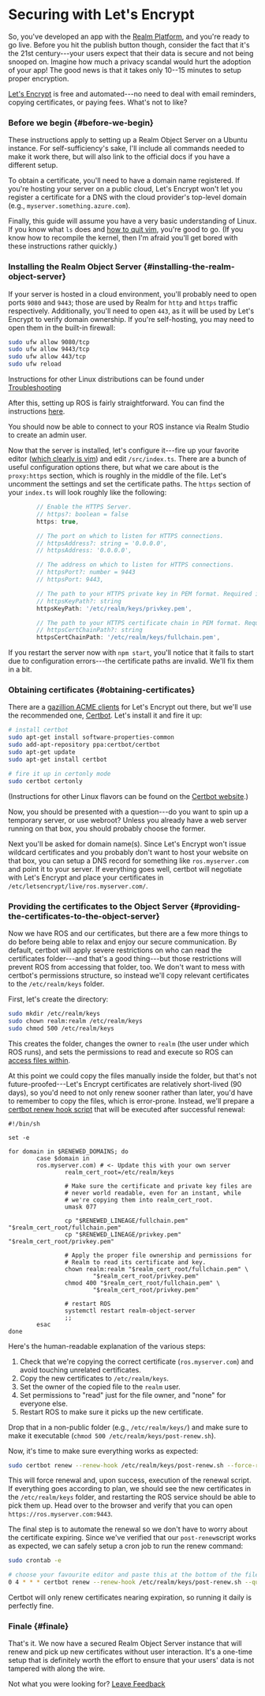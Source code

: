 # Securing with Let's Encrypt

So, you've developed an app with the [Realm Platform](https://realm.io/products/realm-mobile-platform/), and you're ready to go live. Before you hit the publish button though, consider the fact that it's the 21st century---your users expect that their data is secure and not being snooped on. Imagine how much a privacy scandal would hurt the adoption of your app! The good news is that it takes only 10--15 minutes to setup proper encryption.

[Let's Encrypt](https://letsencrypt.org) is free and automated---no need to deal with email reminders, copying certificates, or paying fees. What's not to like?

### Before we begin {#before-we-begin}

These instructions apply to setting up a Realm Object Server on a Ubuntu instance. For self-sufficiency's sake, I'll include all commands needed to make it work there, but will also link to the official docs if you have a different setup.

To obtain a certificate, you'll need to have a domain name registered. If you're hosting your server on a public cloud, Let's Encrypt won't let you register a certificate for a DNS with the cloud provider's top-level domain \(e.g., `myserver.something.azure.com`\).

Finally, this guide will assume you have a very basic understanding of Linux. If you know what `ls` does and [how to quit vim](https://stackoverflow.com/questions/11828270/how-to-exit-the-vim-editor), you're good to go. \(If you know how to recompile the kernel, then I'm afraid you'll get bored with these instructions rather quickly.\)

### Installing the Realm Object Server {#installing-the-realm-object-server}

If your server is hosted in a cloud environment, you'll probably need to open ports `9080` and `9443`; those are used by Realm for `http` and `https` traffic respectively. Additionally, you'll need to open `443`, as it will be used by Let's Encrypt to verify domain ownership. If you're self-hosting, you may need to open them in the built-in firewall:

```bash
sudo ufw allow 9080/tcp
sudo ufw allow 9443/tcp
sudo ufw allow 443/tcp
sudo ufw reload
```

Instructions for other Linux distributions can be found under [Troubleshooting](../../troubleshoot/verify-port-access.md)

After this, setting up ROS is fairly straightforward.  You can find the instructions [here](../../installation/).  

You should now be able to connect to your ROS instance via Realm Studio to create an admin user.  

Now that the server is installed, let's configure it---fire up your favorite editor \([which clearly is vim](http://www.viemu.com/a-why-vi-vim.html)\) and edit `/src/index.ts`. There are a bunch of useful configuration options there, but what we care about is the `proxy:https` section, which is roughly in the middle of the file. Let's uncomment the settings and set the certificate paths.  The `https` section of your `index.ts` will look roughly like the following:

```typescript
        // Enable the HTTPS Server.
        // https?: boolean = false
        https: true,

        // The port on which to listen for HTTPS connections.
        // httpsAddress?: string = '0.0.0.0',
        // httpsAddress: '0.0.0.0',

        // The address on which to listen for HTTPS connections.
        // httpsPort?: number = 9443
        // httpsPort: 9443,

        // The path to your HTTPS private key in PEM format. Required if HTTPS is enabled.
        // httpsKeyPath?: string
        httpsKeyPath: '/etc/realm/keys/privkey.pem',

        // The path to your HTTPS certificate chain in PEM format. Required if HTTPS is enabled.
        // httpsCertChainPath?: string
        httpsCertChainPath: '/etc/realm/keys/fullchain.pem',
```

If you restart the server now with `npm start`, you'll notice that it fails to start due to configuration errors---the certificate paths are invalid. We'll fix them in a bit.

### Obtaining certificates {#obtaining-certificates}

There are a [gazillion ACME clients](https://letsencrypt.org/docs/client-options/) for Let's Encrypt out there, but we'll use the recommended one, [Certbot](https://certbot.eff.org/). Let's install it and fire it up:

```bash
# install certbot
sudo apt-get install software-properties-common
sudo add-apt-repository ppa:certbot/certbot
sudo apt-get update
sudo apt-get install certbot

# fire it up in certonly mode
sudo certbot certonly
```

\(Instructions for other Linux flavors can be found on the [Certbot website](https://certbot.eff.org).\)

Now, you should be presented with a question---do you want to spin up a temporary server, or use webroot? Unless you already have a web server running on that box, you should probably choose the former.

Next you'll be asked for domain name\(s\). Since Let's Encrypt won't issue wildcard certificates and you probably don't want to host your website on that box, you can setup a DNS record for something like `ros.myserver.com` and point it to your server. If everything goes well, certbot will negotiate with Let's Encrypt and place your certificates in `/etc/letsencrypt/live/ros.myserver.com/`.

### Providing the certificates to the Object Server {#providing-the-certificates-to-the-object-server}

Now we have ROS and our certificates, but there are a few more things to do before being able to relax and enjoy our secure communication. By default, certbot will apply severe restrictions on who can read the certificates folder---and that's a good thing---but those restrictions will prevent ROS from accessing that folder, too. We don't want to mess with certbot's permissions structure, so instead we'll copy relevant certificates to the `/etc/realm/keys` folder.

First, let's create the directory:

```bash
sudo mkdir /etc/realm/keys
sudo chown realm:realm /etc/realm/keys
sudo chmod 500 /etc/realm/keys
```

This creates the folder, changes the owner to `realm` \(the user under which ROS runs\), and sets the permissions to read and execute so ROS can [access files within](https://unix.stackexchange.com/questions/21251/execute-vs-read-bit-how-do-directory-permissions-in-linux-work/21252#21252).

At this point we could copy the files manually inside the folder, but that's not future-proofed---Let's Encrypt certificates are relatively short-lived \(90 days\), so you'd need to not only renew sooner rather than later, you'd have to remember to copy the files, which is error-prone. Instead, we'll prepare a [certbot renew hook script](https://certbot.eff.org/docs/using.html#renewing-certificates) that will be executed after successful renewal:

```text
#!/bin/sh

set -e

for domain in $RENEWED_DOMAINS; do
        case $domain in
        ros.myserver.com) # <- Update this with your own server
                realm_cert_root=/etc/realm/keys

                # Make sure the certificate and private key files are
                # never world readable, even for an instant, while
                # we're copying them into realm_cert_root.
                umask 077

                cp "$RENEWED_LINEAGE/fullchain.pem" "$realm_cert_root/fullchain.pem"
                cp "$RENEWED_LINEAGE/privkey.pem" "$realm_cert_root/privkey.pem"

                # Apply the proper file ownership and permissions for
                # Realm to read its certificate and key.
                chown realm:realm "$realm_cert_root/fullchain.pem" \
                        "$realm_cert_root/privkey.pem"
                chmod 400 "$realm_cert_root/fullchain.pem" \
                        "$realm_cert_root/privkey.pem"

                # restart ROS
                systemctl restart realm-object-server
                ;;
        esac
done
```

Here's the human-readable explanation of the various steps:

1. Check that we're copying the correct certificate \(`ros.myserver.com`\) and avoid touching unrelated certificates.
2. Copy the new certificates to `/etc/realm/keys`.
3. Set the owner of the copied file to the `realm` user.
4. Set permissions to "read" just for the file owner, and "none" for everyone else.
5. Restart ROS to make sure it picks up the new certificate.

Drop that in a non-public folder \(e.g., `/etc/realm/keys/`\) and make sure to make it executable \(`chmod 500 /etc/realm/keys/post-renew.sh`\).

Now, it's time to make sure everything works as expected:

```bash
sudo certbot renew --renew-hook /etc/realm/keys/post-renew.sh --force-renewal
```

This will force renewal and, upon success, execution of the renewal script. If everything goes according to plan, we should see the new certificates in the `/etc/realm/keys` folder, and restarting the ROS service should be able to pick them up. Head over to the browser and verify that you can open `https://ros.myserver.com:9443`.

The final step is to automate the renewal so we don't have to worry about the certificate expiring. Since we've verified that our `post-renew`script works as expected, we can safely setup a cron job to run the renew command:

```bash
sudo crontab -e

# choose your favourite editor and paste this at the bottom of the file
0 4 * * * certbot renew --renew-hook /etc/realm/keys/post-renew.sh --quiet
```

Certbot will only renew certificates nearing expiration, so running it daily is perfectly fine.

### Finale {#finale}

That's it. We now have a secured Realm Object Server instance that will renew and pick up new certificates without user interaction. It's a one-time setup that is definitely worth the effort to ensure that your users' data is not tampered with along the wire.

Not what you were looking for? [Leave Feedback](https://realm3.typeform.com/to/A4guM3) 

